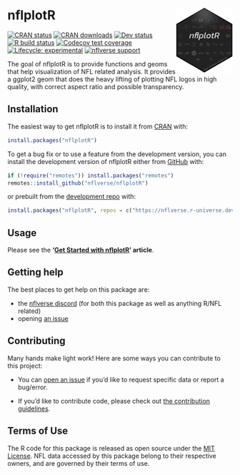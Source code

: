 
<!-- README.md is generated from README.Rmd. Please edit that file -->

# nflplotR <a href='https://nflplotr.nflverse.com'><img src='man/figures/logo.png' align="right" width="25%" min-width="120px" /></a>

<!-- badges: start -->

[![CRAN
status](https://img.shields.io/cran/v/nflplotR?style=flat-square&logo=R&label=CRAN)](https://CRAN.R-project.org/package=nflplotR)
[![CRAN
downloads](http://cranlogs.r-pkg.org/badges/grand-total/nflplotR)](https://CRAN.R-project.org/package=nflplotR)
[![Dev
status](https://img.shields.io/github/r-package/v/nflverse/nflplotR/main?label=dev%20version&style=flat-square&logo=github)](https://nflplotr.nflverse.com)
[![R build
status](https://img.shields.io/github/workflow/status/nflverse/nflplotR/R-CMD-check?label=R%20check&style=flat-square&logo=github)](https://github.com/nflverse/nflplotR/actions)
[![Codecov test
coverage](https://codecov.io/gh/nflverse/nflplotR/branch/main/graph/badge.svg)](https://app.codecov.io/gh/nflverse/nflplotR?branch=main)
[![Lifecycle:
experimental](https://img.shields.io/badge/lifecycle-experimental-orange.svg?style=flat-square)](https://lifecycle.r-lib.org/articles/stages.html)
[![nflverse
support](https://img.shields.io/discord/789805604076126219?color=7289da&label=nflverse%20support&logo=discord&logoColor=fff&style=flat-square)](https://discord.com/invite/5Er2FBnnQa)
<!-- badges: end -->

The goal of nflplotR is to provide functions and geoms that help
visualization of NFL related analysis. It provides a ggplot2 geom that
does the heavy lifting of plotting NFL logos in high quality, with
correct aspect ratio and possible transparency.

## Installation

The easiest way to get nflplotR is to install it from
[CRAN](https://cran.r-project.org/package=nflplotR) with:

``` r
install.packages("nflplotR")
```

To get a bug fix or to use a feature from the development version, you
can install the development version of nflplotR either from
[GitHub](https://github.com/nflverse/nflplotR/) with:

``` r
if (!require("remotes")) install.packages("remotes")
remotes::install_github("nflverse/nflplotR")
```

or prebuilt from the [development repo](https://nflverse.r-universe.dev)
with:

``` r
install.packages("nflplotR", repos = c("https://nflverse.r-universe.dev", getOption("repos")))
```

## Usage

Please see the **‘[Get Started with
nflplotR](https://nflplotr.nflverse.com/articles/nflplotR.html)’
article**.

## Getting help

The best places to get help on this package are:

-   the [nflverse discord](https://discord.com/invite/5Er2FBnnQa) (for
    both this package as well as anything R/NFL related)
-   opening [an
    issue](https://github.com/nflverse/nflplotR/issues/new/choose)

## Contributing

Many hands make light work! Here are some ways you can contribute to
this project:

-   You can [open an
    issue](https://github.com/nflverse/nflplotR/issues/new/choose) if
    you’d like to request specific data or report a bug/error.

-   If you’d like to contribute code, please check out [the contribution
    guidelines](https://nflplotr.nflverse.com/CONTRIBUTING.html).

## Terms of Use

The R code for this package is released as open source under the [MIT
License](https://nflplotr.nflverse.com/LICENSE.html). NFL data accessed
by this package belong to their respective owners, and are governed by
their terms of use.
